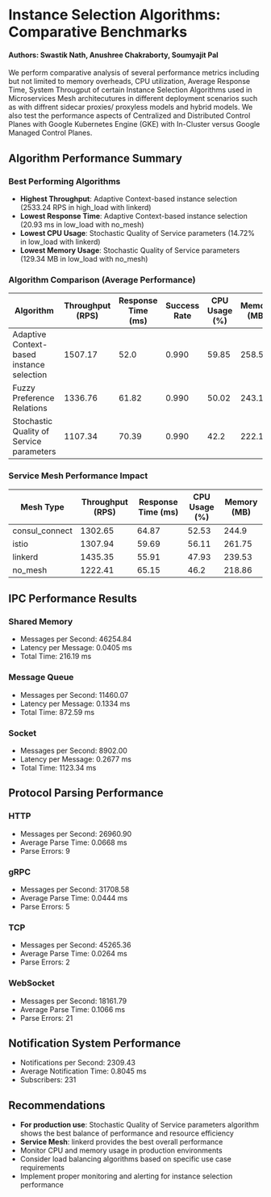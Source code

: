 # Instance Selection Algorithms: Comparative Benchmarks
#### Authors: Swastik Nath, Anushree Chakraborty, Soumyajit Pal

We perform comparative analysis of several performance metrics including but not limited to memory overheads, CPU utilization, Average Response Time, System Througput of certain Instance Selection Algorithms used in Microservices Mesh architecutures in different deployment scenarios such as with diffrent sidecar proxies/ proxyless models and hybrid models.
We also test the performance aspects of Centralized and Distributed Control Planes with Google Kubernetes Engine (GKE) with In-Cluster versus Google Managed Control Planes. 


## Algorithm Performance Summary
### Best Performing Algorithms
- **Highest Throughput**: Adaptive Context-based instance selection (2533.24 RPS in high_load with linkerd)
- **Lowest Response Time**: Adaptive Context-based instance selection (20.93 ms in low_load with no_mesh)
- **Lowest CPU Usage**: Stochastic Quality of Service parameters (14.72% in low_load with linkerd)
- **Lowest Memory Usage**: Stochastic Quality of Service parameters (129.34 MB in low_load with no_mesh)

### Algorithm Comparison (Average Performance)
| Algorithm | Throughput (RPS) | Response Time (ms) | Success Rate | CPU Usage (%) | Memory (MB) | Selection Time (ms) |
|-----------|------------------|-------------------|--------------|---------------|-------------|-------------------|
| Adaptive Context-based instance selection | 1507.17 | 52.0 | 0.990 | 59.85 | 258.51 | 3.26 |
| Fuzzy Preference Relations | 1336.76 | 61.82 | 0.990 | 50.02 | 243.15 | 2.51 |
| Stochastic Quality of Service parameters | 1107.34 | 70.39 | 0.990 | 42.2 | 222.12 | 1.8 |

### Service Mesh Performance Impact
| Mesh Type | Throughput (RPS) | Response Time (ms) | CPU Usage (%) | Memory (MB) |
|-----------|------------------|-------------------|---------------|-------------|
| consul_connect | 1302.65 | 64.87 | 52.53 | 244.9 |
| istio | 1307.94 | 59.69 | 56.11 | 261.75 |
| linkerd | 1435.35 | 55.91 | 47.93 | 239.53 |
| no_mesh | 1222.41 | 65.15 | 46.2 | 218.86 |

## IPC Performance Results
### Shared Memory
- Messages per Second: 46254.84
- Latency per Message: 0.0405 ms
- Total Time: 216.19 ms

### Message Queue
- Messages per Second: 11460.07
- Latency per Message: 0.1334 ms
- Total Time: 872.59 ms

### Socket
- Messages per Second: 8902.00
- Latency per Message: 0.2677 ms
- Total Time: 1123.34 ms

## Protocol Parsing Performance
### HTTP
- Messages per Second: 26960.90
- Average Parse Time: 0.0668 ms
- Parse Errors: 9

### gRPC
- Messages per Second: 31708.58
- Average Parse Time: 0.0444 ms
- Parse Errors: 5

### TCP
- Messages per Second: 45265.36
- Average Parse Time: 0.0264 ms
- Parse Errors: 2

### WebSocket
- Messages per Second: 18161.79
- Average Parse Time: 0.1066 ms
- Parse Errors: 21

## Notification System Performance
- Notifications per Second: 2309.43
- Average Notification Time: 0.8045 ms
- Subscribers: 231

## Recommendations
- **For production use**: Stochastic Quality of Service parameters algorithm shows the best balance of performance and resource efficiency
- **Service Mesh**: linkerd provides the best overall performance
- Monitor CPU and memory usage in production environments
- Consider load balancing algorithms based on specific use case requirements
- Implement proper monitoring and alerting for instance selection performance
